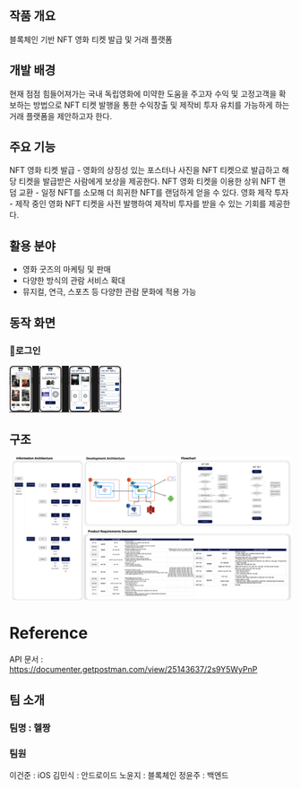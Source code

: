 ## 작품 개요
블록체인 기반 NFT 영화 티켓 발급 및 거래 플랫폼
## 개발 배경
현재 점점 힘들어져가는 국내 독립영화에 미약한 도움을 주고자 수익 및 고정고객을 확보하는 방법으로 NFT 티켓 발행을 통한 수익창출 및 제작비 투자 유치를 가능하게 하는 거래 플랫폼을 제안하고자 한다.
## 주요 기능
NFT 영화 티켓 발급 - 영화의 상징성 있는 포스터나 사진을 NFT 티켓으로 발급하고 해당 티켓을 발급받은 사람에게 보상을 제공한다.
NFT 영화 티켓을 이용한 상위 NFT 랜덤 교환 - 일정 NFT를 소모해 더 희귀한 NFT를 랜덤하게 얻을 수 있다.
영화 제작 투자 - 제작 중인 영화 NFT 티켓을 사전 발행하여 제작비 투자를 받을 수 있는 기회를 제공한다.
## 활용 분야
- 영화 굿즈의 마케팅 및 판매
- 다양한 방식의 관람 서비스 확대
- 뮤지컬, 연극, 스포츠 등 다양한 관람 문화에 적용 가능


## 동작 화면
### 📌로그인  
<img src="https://github.com/alstlr0312/hanproject/blob/main/NFT_UI.png" width="200">


## 구조
<p align="center"><img src="https://github.com/alstlr0312/hanproject/blob/main/app_en.png" alt="구조도"></p>

# Reference
API 문서 : https://documenter.getpostman.com/view/25143637/2s9Y5WyPnP 
## 팀 소개
### 팀명 : 헬짱
### 팀원
이건준 : iOS
김민식 : 안드로이드
노윤지 : 블록체인
정윤주 : 백엔드

